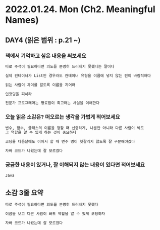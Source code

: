 # 2022.01.24. Mon (**Ch2. Meaningful Names**)

## DAY4 (읽은 범위 : p.21 ~)

### 책에서 기억하고 싶은 내용을 써보세요

```markdown
따로 주석이 필요하다면 의도를 분명히 드러내지 못했다는 말이다

실제 컨테이너가 List인 경우라도 컨테이너 유형을 이름에 넣지 않는 편이 바람직하다

읽는 사람이 차이를 알도록 이름을 지어라

인코딩을 피하라

전문가 프로그래머는 명료함이 최고라는 사실을 이해한다
```

### 오늘 읽은 소감은? 떠오르는 생각을 가볍게 적어보세요

```markdown
변수, 함수, 클래스의 이름을 정할 때 신중하게, 나뿐만 아니라 다른 사람이 봐도
그 역할을 알 수 있게 하는 것이 중요하다

코딩을 다음날에도 이어서 할 때 변수 명이 헷갈리지 않도록 잘 구분해야겠다

자바 코드가 나왔는데 잘 모르겠다
```

### 궁금한 내용이 있거나, 잘 이해되지 않는 내용이 있다면 적어보세요

```markdown
Java
```

## 소감 3줄 요약

```markdown
따로 주석이 필요하다면 의도를 분명히 드러내지 못했다

이름을 보고 다른 사람이 봐도 역할을 알 수 있게 코딩하자

자바 코드가 나왔는데 잘 모르겠다
```
